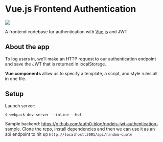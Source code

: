 Vue.js Frontend Authentication
===

![](https://vuejs.org/images/logo.png)

A frontend codebase for authentication with [Vue.js](https://vuejs.org/) and JWT

## About the app

To log users in, we'll make an HTTP request to our authentication endpoint and save the JWT that is returned in localStorage.

**Vue components** allow us to specify a template, a script, and style rules all in one file.


## Setup

Launch server:

```
$ webpack-dev-server --inline --hot
```

Sample backend: https://github.com/auth0-blog/nodejs-jwt-authentication-sample. Clone the repo, install dependencies and then we can use it as an api endpoint to hit up `http://localhost:3001/api/random-quote`